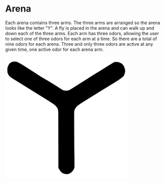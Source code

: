 # Arena

Each arena contains three arms. The three arms are arranged so the arena looks
like the letter "Y". A fly is placed in the arena and can walk up and down each
of the three arms. Each arm has three odors, allowing the user to select one of
three odors for each arm at a time. So there are a total of nine odors for each
arena. Three and only three odors are active at any given time, one active odor
for each arena arm.

![img](img/arena.png)
